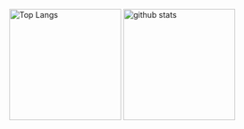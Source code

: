 <p align="left"> 
  <img alt="Top Langs" height="200px" src="https://github-readme-stats-506129747ryu.vercel.app/api/top-langs/?username=506129747ryu&layout=compact&show_icons=truek&theme=shadow_green" />
  <img alt="github stats" height="200px" src="https://github-readme-stats-506129747ryu.vercel.app/api?username=506129747ryu&show_icons=ture&theme=shadow_green" />
</p>


